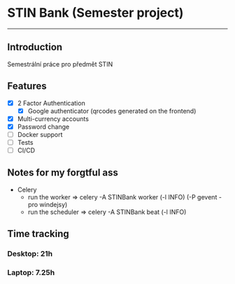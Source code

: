# STIN Bank (Semester project)
***
## Introduction
Semestrální práce pro předmět STIN

## Features
- [x] 2 Factor Authentication
  - [x] Google authenticator (qrcodes generated on the frontend)
- [x] Multi-currency accounts
- [x] Password change
- [ ] Docker support
- [ ] Tests
- [ ] CI/CD

## Notes for my forgtful ass
- Celery
  - run the worker => celery -A STINBank worker (-l INFO) (-P gevent - pro windejsy)
  - run the scheduler => celery -A STINBank beat (-l INFO)

## Time tracking
### Desktop: 21h
### Laptop: 7.25h